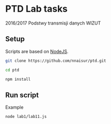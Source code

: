 # PTD Lab tasks
2016/2017 Podstwy transmisji danych WIZUT

## Setup

Scripts are based on [NodeJS](https://nodejs.org/).

```sh
git clone https://github.com/nnaisur/ptd.git

cd ptd

npm install
```

## Run script

Example

```sh
node lab1/lab11.js
```
